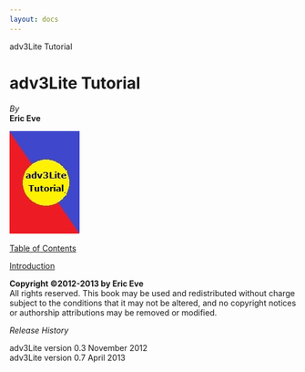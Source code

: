 ```yaml
---
layout: docs
---
```

adv3Lite Tutorial

# adv3Lite Tutorial

  
  
<span class="tall">*By*</span>  
**Eric Eve**  
  
  
  
![](mancover.jpg)  
  
  
  
[Table of Contents](toc.html)  
  
[Introduction](intro.html)  
  
  
  
  
  
**Copyright ©2012-2013 by Eric Eve**  
All rights reserved. This book may be used and redistributed without
charge subject to the conditions that it may not be altered, and no
copyright notices or authorship attributions may be removed or
modified.  
  
  
*Release History*  
  
adv3Lite version 0.3 November 2012  
adv3Lite version 0.7 April 2013  
